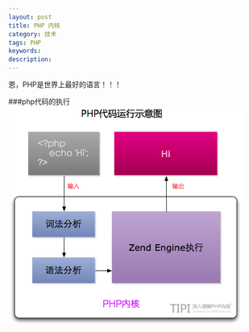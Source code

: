 ```yaml
---
layout: post
title: PHP 内核
category: 技术
tags: PHP
keywords: 
description:
---
```

恩，PHP是世界上最好的语言！！！

###php代码的执行
!["php-internal"](/public/img/posts/php/php-inernal-01.png)